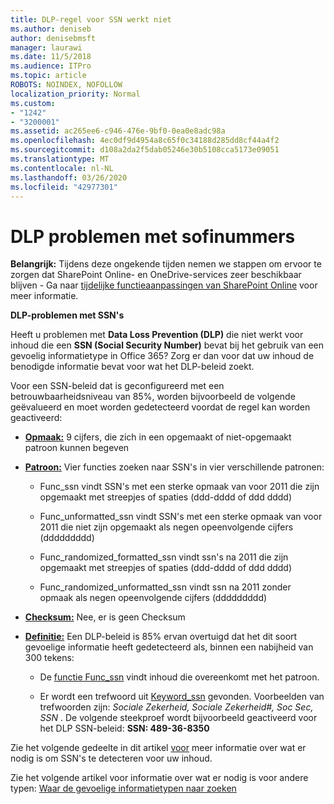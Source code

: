 ```yaml
---
title: DLP-regel voor SSN werkt niet
ms.author: deniseb
author: denisebmsft
manager: laurawi
ms.date: 11/5/2018
ms.audience: ITPro
ms.topic: article
ROBOTS: NOINDEX, NOFOLLOW
localization_priority: Normal
ms.custom:
- "1242"
- "3200001"
ms.assetid: ac265ee6-c946-476e-9bf0-0ea0e8adc98a
ms.openlocfilehash: 4ec0df9d4954a8c65f0c34188d285dd8cf44a4f2
ms.sourcegitcommit: d108a2da2f5dab05246e30b5108cca5173e09051
ms.translationtype: MT
ms.contentlocale: nl-NL
ms.lasthandoff: 03/26/2020
ms.locfileid: "42977301"
---
```

# <a name="dlp-issues-with-social-security-numbers"></a>DLP problemen met sofinummers

**Belangrijk:** Tijdens deze ongekende tijden nemen we stappen om ervoor te zorgen dat SharePoint Online- en OneDrive-services zeer beschikbaar blijven - Ga naar [tijdelijke functieaanpassingen van SharePoint Online](https://aka.ms/ODSPAdjustments) voor meer informatie.

**DLP-problemen met SSN's**

Heeft u problemen met **Data Loss Prevention (DLP)** die niet werkt voor inhoud die een **SSN (Social Security Number)** bevat bij het gebruik van een gevoelig informatietype in Office 365? Zorg er dan voor dat uw inhoud de benodigde informatie bevat voor wat het DLP-beleid zoekt. 
  
Voor een SSN-beleid dat is geconfigureerd met een betrouwbaarheidsniveau van 85%, worden bijvoorbeeld de volgende geëvalueerd en moet worden gedetecteerd voordat de regel kan worden geactiveerd:
  
- **[Opmaak:](https://docs.microsoft.com/office365/securitycompliance/what-the-sensitive-information-types-look-for#format-80)** 9 cijfers, die zich in een opgemaakt of niet-opgemaakt patroon kunnen begeven

- **[Patroon:](https://msconnect.microsoft.com/https:/docs.microsoft.com/office365/securitycompliance/what-the-sensitive-information-types-look-for#pattern-80)** Vier functies zoeken naar SSN's in vier verschillende patronen:

  - Func_ssn vindt SSN's met een sterke opmaak van voor 2011 die zijn opgemaakt met streepjes of spaties (ddd-dddd of ddd dddd)

  - Func_unformatted_ssn vindt SSN's met een sterke opmaak van voor 2011 die niet zijn opgemaakt als negen opeenvolgende cijfers (ddddddddd)

  - Func_randomized_formatted_ssn vindt ssn's na 2011 die zijn opgemaakt met streepjes of spaties (ddd-dddd of ddd dddd)

  - Func_randomized_unformatted_ssn vindt ssn na 2011 zonder opmaak als negen opeenvolgende cijfers (ddddddddd)

- **[Checksum:](https://docs.microsoft.com/office365/securitycompliance/what-the-sensitive-information-types-look-for#checksum-79)** Nee, er is geen Checksum

- **[Definitie:](https://docs.microsoft.com/office365/securitycompliance/what-the-sensitive-information-types-look-for#definition-80)** Een DLP-beleid is 85% ervan overtuigd dat het dit soort gevoelige informatie heeft gedetecteerd als, binnen een nabijheid van 300 tekens:

  - De [functie Func_ssn](https://docs.microsoft.com/office365/securitycompliance/what-the-sensitive-information-types-look-for#pattern-80) vindt inhoud die overeenkomt met het patroon.

  - Er wordt een trefwoord uit [Keyword_ssn](https://docs.microsoft.com/office365/securitycompliance/what-the-sensitive-information-types-look-for#keyword_ssn) gevonden. Voorbeelden van trefwoorden zijn: *Sociale Zekerheid, Sociale Zekerheid#, Soc Sec, SSN* . De volgende steekproef wordt bijvoorbeeld geactiveerd voor het DLP SSN-beleid: **SSN: 489-36-8350**
  
Zie het volgende gedeelte in dit artikel [voor](https://docs.microsoft.com/office365/securitycompliance/what-the-sensitive-information-types-look-for#us-social-security-number-ssn) meer informatie over wat er nodig is om SSN's te detecteren voor uw inhoud.
  
Zie het volgende artikel voor informatie over wat er nodig is voor andere typen: [Waar de gevoelige informatietypen naar zoeken](https://docs.microsoft.com/office365/securitycompliance/what-the-sensitive-information-types-look-for)
  